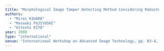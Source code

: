 ```yaml
---
title: "Morphological Image Tamper Detecting Method Considering Robustness against Compression"
authors:
  - "Mirei KIHARA"
  - "Masaaki FUJIYOSHI"
  - "Hitoshi KIYA"
year: 2008
type: "international"
venue: "International Workshop on Advanced Image Technology, pp. B3-4, Hsinchu, Taiwan, R.O.C., 2008-01-07."
---
```

